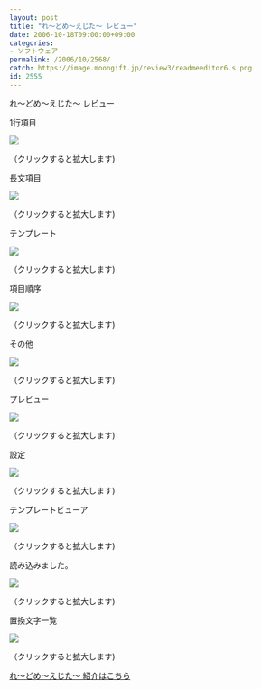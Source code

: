 ```yaml
---
layout: post
title: "れ～どめ～えじた～ レビュー"
date: 2006-10-18T09:00:00+09:00
categories:
- ソフトウェア
permalink: /2006/10/2568/
catch: https://image.moongift.jp/review3/readmeeditor6.s.png
id: 2555
---
```

れ～どめ～えじた～ レビュー  
<!--more-->

1行項目

  

[![](https://image.moongift.jp/review3/readmeeditor1.s.png)](https://image.moongift.jp/review3/readmeeditor1.png)  
  
（クリックすると拡大します)

  

長文項目

  

[![](https://image.moongift.jp/review3/readmeeditor2.s.png)](https://image.moongift.jp/review3/readmeeditor2.png)  
  
（クリックすると拡大します)

  

テンプレート

  

[![](https://image.moongift.jp/review3/readmeeditor3.s.png)](https://image.moongift.jp/review3/readmeeditor3.png)  
  
（クリックすると拡大します)

  

項目順序

  

[![](https://image.moongift.jp/review3/readmeeditor4.s.png)](https://image.moongift.jp/review3/readmeeditor4.png)  
  
（クリックすると拡大します)

  

その他

  

[![](https://image.moongift.jp/review3/readmeeditor5.s.png)](https://image.moongift.jp/review3/readmeeditor5.png)  
  
（クリックすると拡大します)

  

プレビュー

  

[![](https://image.moongift.jp/review3/readmeeditor6.s.png)](https://image.moongift.jp/review3/readmeeditor6.png)  
  
（クリックすると拡大します)

  

設定

  

[![](https://image.moongift.jp/review3/readmeeditor7.s.png)](https://image.moongift.jp/review3/readmeeditor7.png)  
  
（クリックすると拡大します)

  

テンプレートビューア

  

[![](https://image.moongift.jp/review3/readmeeditor8.s.png)](https://image.moongift.jp/review3/readmeeditor8.png)  
  
（クリックすると拡大します)

  

読み込みました。

  

[![](https://image.moongift.jp/review3/readmeeditor9.s.png)](https://image.moongift.jp/review3/readmeeditor9.png)  
  
（クリックすると拡大します)

  

置換文字一覧

  

[![](https://image.moongift.jp/review3/readmeeditor10.s.png)](https://image.moongift.jp/review3/readmeeditor10.png)  
  
（クリックすると拡大します)

  

[れ～どめ～えじた～ 紹介はこちら](http://fw.moongift.jp/intro/i-2567.html)

